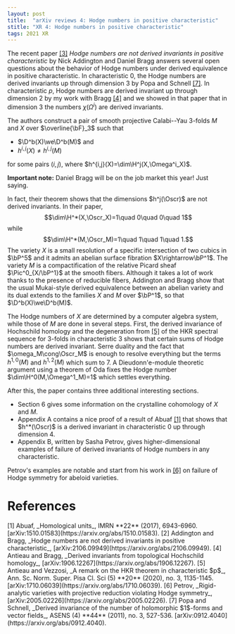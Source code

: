 ```yaml
---
layout: post
title:  "arXiv reviews 4: Hodge numbers in positive characteristic"
stitle: "XR 4: Hodge numbers in positive characteristic"
tags: 2021 XR
---
```

<div style="display:none">
$
\newcommand\Pic{\mathrm{Pic}}
\newcommand\nil{\mathrm{nil}}
\newcommand\gfrak{\mathfrak{g}}
\newcommand\A{\mathrm{A}}
\newcommand\B{\mathrm{B}}
\newcommand\C{\mathrm{C}}
\newcommand\D{\mathrm{D}}
\newcommand\E{\mathrm{E}}
\newcommand\F{\mathrm{F}}
\newcommand\G{\mathrm{G}}
\newcommand\H{\mathrm{H}}
\newcommand\h{\mathrm{h}}
\newcommand\K{\mathrm{K}}
\newcommand\L{\mathrm{L}}
\newcommand\M{\mathrm{M}}
\newcommand\R{\mathrm{R}}
\newcommand\t{\mathrm{t}}
\newcommand\T{\mathrm{T}}
\newcommand{\bA}{\mathbf{A}}
\newcommand{\bF}{\mathbf{F}}
\newcommand{\bG}{\mathbf{G}}
\newcommand{\bH}{\mathbf{H}}
\newcommand{\bP}{\mathbf{P}}
\newcommand{\bT}{\mathbf{T}}
\newcommand{\bW}{\mathbf{W}}
\newcommand{\Gm}{\bG_m}
\newcommand\Ascr{\mathcal{A}}
\newcommand\Cscr{\mathcal{C}}
\newcommand\Dscr{\mathcal{D}}
\newcommand\Escr{\mathcal{E}}
\newcommand\Fscr{\mathcal{F}}
\newcommand\Kscr{\mathcal{K}}
\newcommand\Lscr{\mathcal{L}}
\newcommand\Oscr{\mathcal{O}}
\newcommand\Perf{\mathrm{Perf}}
\newcommand\Perfscr{\mathcal{P}\mathrm{erf}}
\newcommand\Acscr{\mathcal{A}\mathrm{c}}
\newcommand\heart{\heartsuit}
\newcommand\cn{\mathrm{cn}}
\newcommand\op{\mathrm{op}}
\newcommand\gr{\mathrm{gr}}
\newcommand\Gr{\mathrm{Gr}}
\newcommand\fil{\mathrm{fil}}
\newcommand\Ho{\mathrm{Ho}}
\newcommand\dR{\mathrm{dR}}
\newcommand\dRhat{\widehat{\dR}}
\newcommand\we{\simeq}
\newcommand\Sym{\mathrm{Sym}}
\newcommand\HH{\mathrm{HH}}
\newcommand\HC{\mathrm{HC}}
\newcommand\HP{\mathrm{HP}}
\newcommand\TC{\mathrm{TC}}
\newcommand\TR{\mathrm{TR}}
\newcommand\THH{\mathrm{THH}}
\newcommand{\bMap}{\mathbf{Map}}
\newcommand{\End}{\mathrm{End}}
\newcommand{\Mod}{\mathrm{Mod}}
\newcommand{\coMod}{\mathrm{coMod}}
\newcommand{\Fun}{\mathrm{Fun}}
\newcommand{\bMap}{\mathbf{Map}}
\newcommand\bE{\mathbf{E}}
\newcommand\bZ{\mathbf{Z}}
\newcommand\bS{\mathbf{S}}
\newcommand\bQ{\mathbf{Q}}
\newcommand\bC{\mathbf{C}}
\newcommand\bN{\mathbf{N}}
\newcommand\bAM{\mathbf{AM}}
\newcommand\bLM{\mathbf{LM}}
\newcommand\Spec{\mathrm{Spec}\,}
\newcommand\CAlg{\mathrm{CAlg}}
\newcommand\aCAlg{\mathfrak{a}\CAlg}
\newcommand\dCAlg{\mathfrak{d}\CAlg}
\newcommand{\Cat}{\mathrm{Cat}}
\newcommand{\Sscr}{\mathcal{S}}
\newcommand{\poly}{\mathrm{poly}}
\newcommand{\perf}{\mathrm{perf}}
\newcommand\Sp{\mathrm{Sp}}
\newcommand\CycSp{\mathrm{CycSp}}
\newcommand\TCart{\mathrm{TCart}}
\newcommand\Fr{\mathrm{Fr}}
\newcommand\Br{\mathrm{Br}}
$
</div>

<!--ëéö-->

The recent paper [\[3\]](#ab) *Hodge numbers are not derived invariants in positive characteristic* by Nick Addington and Daniel Bragg answers several
open questions about the behavior of Hodge numbers under derived equivalence in
positive characteristic. In characteristic $0$, the Hodge numbers are derived
invariants up through dimension $3$ by Popa and Schnell [\[7\]](#popa-schnell).
In characteristic $p$, Hodge numbers are derived invariant up through dimension
$2$ by my work with Bragg [\[4\]](#antieau-bragg) and we showed in that paper that in dimension $3$ the numbers $\chi(\Omega^i)$ are derived invariants.

The authors construct a pair of
smooth projective Calabi--Yau $3$-folds $M$ and $X$ over $\overline{\bF}_3$ such that
 - $\D^b(X)\we\D^b(M)$ and
 - $h^{i,j}(X)\neq h^{i,j}(M)$

for some pairs $(i,j)$, where $h^{i,j}(X)=\dim\H^j(X,\Omega^i_X)$.

**Important note:** Daniel Bragg will be on the job market this year!
Just saying.

In fact,
their theorem shows that the dimensions $h^j(\Oscr)$ are not derived invariants. In their
paper,
$$\dim\H^*(X,\Oscr_X)=1\quad 0\quad 0\quad 1$$ while $$\dim\H^*(M,\Oscr_M)=1\quad 1\quad 1\quad 1.$$
The variety $X$ is a small resolution of a specific intersection of two cubics
in $\bP^5$ and it admits an abelian surface fibration $X\rightarrow\bP^1$. The
variety $M$ is a compactification of the relative Picard sheaf
$\Pic^0_{X/\bP^1}$ at the smooth fibers. Although it takes a lot of work thanks
to the presence of reducible fibers, Addington and Bragg show that the usual
Mukai-style derived equivalence between an abelian variety and its dual extends
to the families $X$ and $M$ over $\bP^1$, so that $\D^b(X)\we\D^b(M)$.

The Hodge numbers of $X$ are determined by a computer algebra system, while
those of $M$ are done in several steps. First, the derived invariance of
Hochschild homology and the degeneration from [\[5\]](#av) of the HKR spectral sequence for
$3$-folds in characteristic $3$ shows that certain sums of Hodge numbers are
derived invariant. Serre duality and the fact that $\omega_M\cong\Oscr_M$ is
enough to resolve everything but the terms $h^{1,0}(M)$ and $h^{1,2}(M)$ which sum to $7$. A
Dieudonn\'e-module theoretic argument using a theorem of Oda fixes the
Hodge number $\dim\H^0(M,\Omega^1_M)=1$ which settles everything.

After this, the paper contains three additional interesting sections.
 - Section 6 gives some information on the crystalline cohomology of $X$
 and $M$.
 - Appendix A contains a nice proof of a result of Abuaf [\[1\]](#abuaf) that shows
 that $h^*(\Oscr)$ is a derived invariant in characteristic $0$ up through
 dimension $4$.
 - Appendix B, written by Sasha Petrov, gives higher-dimensional examples
 of failure of derived invariants of Hodge numbers in any characteristic.

Petrov's examples are notable and start from his work in [\[6\]](#petrov) on failure of Hodge
symmetry for abeloid varieties.



# References

<span id="abuaf">
[1] Abuaf, _Homological units_, IMRN **22** (2017), 6943-6960.
[arXiv:1510.01583](https://arxiv.org/abs/1510.01583).
</span>

<span id="ab">
[2] Addington and Bragg, _Hodge numbers are not derived invariants in positive
characteristic_, [arXiv:2106.09949](https://arxiv.org/abs/2106.09949).
</span>

<span id="antieau-bragg">
[4] Antieau and Bragg, _Derived invariants from topological Hochschild
homology_, [arXiv:1906.12267](https://arxiv.org/abs/1906.12267).
</span>

<span id="av">
[5] Antieau and Vezzosi, _A remark on the HKR theorem in characteristic $p$_,
    Ann. Sc. Norm. Super. Pisa Cl. Sci (5) **20** (2020), no. 3, 1135-1145.
    [arXiv:1710.06039](https://arxiv.org/abs/1710.06039).
</span>

<span id="petrov">
[6] Petrov, _Rigid-analytic varieties with projective reduction violating Hodge
symmetry_, [arXiv:2005.02226](https://arxiv.org/abs/2005.02226).
</span>

<span id="popa-schnell">
[7] Popa and Schnell, _Derived invariance of the number of holomorphic
$1$-forms and vector fields_, ASENS (4) **44** (2011), no. 3, 527-536.
[arXiv:0912.4040](https://arxiv.org/abs/0912.4040).
</span>
